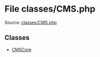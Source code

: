 File classes/CMS.php
=========

Source: [classes/CMS.php](https://github.com/PrestaShop/PrestaShop/blob/1.5.3.1/classes/CMS.php)


Classes
-------

* [CMSCore](class.CMSCore.md)

